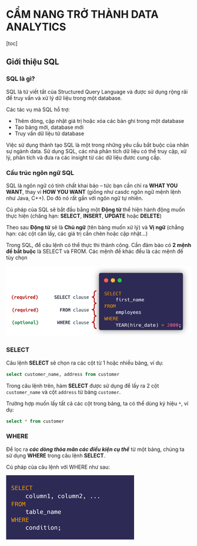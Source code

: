 # CẨM NANG TRỞ THÀNH DATA ANALYTICS

[toc]

## Giới thiệu SQL
### SQL là gì?
SQL là từ viết tắt của Structured Query Language và được sử dụng rộng rãi để truy vấn và xử lý dữ liệu trong một database. 

Các tác vụ mà SQL hỗ trợ:
-	Thêm dòng, cập nhật giá trị hoặc xóa các bản ghi trong một database
-	Tạo bảng mới, database mới
-	Truy vấn dữ liệu từ database

Việc sử dụng thành tạo SQL là một trong những yêu cầu bắt buộc của nhân sự ngành data. Sử dụng SQL, các nhà phân tích dữ liệu có thể truy cập, xử lý, phân tích và đưa ra các insight từ các dữ liệu đươc cung cấp.

### Cấu trúc ngôn ngữ SQL
SQL là ngôn ngữ có tính chất khai báo – tức bạn cần chỉ ra **WHAT YOU WANT**, thay vì **HOW YOU WANT** (giống như casdc ngôn ngữ mệnh lệnh như Java, C++). Do đó nó rất gần với ngôn ngữ tự nhiên.

Cú pháp của SQL sẽ bắt đầu bằng một **Động từ** thể hiện hành động muốn thực hiện (chăng hạn: **SELECT**, **INSERT**, **UPDATE** hoặc **DELETE**)

Theo sau **Động từ** sẽ là **Chủ ngữ** (tên bảng muốn xử lý) và **Vị ngữ** (chẳng hạn: các cột cần lấy,  các giá trị cần chèn hoặc cập nhật…)

Trong SQL, để câu lệnh có thể thực thi thành công. Cần đảm bảo có **2 mệnh đề bắt buộc** là SELECT và FROM.
Các mệnh đề khác đều là các mệnh đề tùy chọn

![alt text](image.png)


### SELECT
Câu lệnh **SELECT**  sẽ chọn ra các cột từ 1 hoặc nhiều bảng, ví dụ:

```sql
select customer_name, address from customer
```
Trong câu lệnh trên, hàm **SELECT** được sử dụng để lấy ra 2 cột `customer_name` và cột `address` từ bảng `customer`.

Trường hợp muốn lấy tất cả các cột trong bảng, ta có thể dùng ký hiệu `*`, ví dụ:

```sql
select * from customer
```

### WHERE
Để lọc ra ***các dòng thỏa mãn các điều kiện cụ thể*** từ một bảng, chúng ta sử dụng **WHERE** trong câu lệnh **SELECT**.

Cú pháp của câu lệnh với WHERE như sau:

![alt text](image-1.png)


